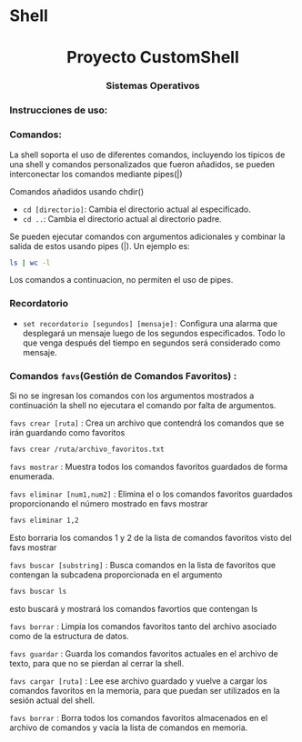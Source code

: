 # Shell
<h1 align="center">Proyecto CustomShell</h1>
<h3 align="center">Sistemas Operativos</h3>

### Instrucciones de uso:

### Comandos:

La shell soporta el uso de diferentes comandos, incluyendo los tipicos de una shell y comandos personalizados que fueron añadidos, se pueden interconectar los comandos mediante pipes(|)

Comandos añadidos usando chdir()
- `cd [directorio]`: Cambia el directorio actual al especificado.
- `cd ..`: Cambia el directorio actual al directorio padre.

Se pueden ejecutar comandos con argumentos adicionales y combinar la salida de estos usando pipes (|). Un ejemplo es:
```sh
ls | wc -l
```

Los comandos a continuacion, no permiten el uso de pipes. 

### Recordatorio 
- `set recordatorio [segundos] [mensaje]:` Configura una alarma que desplegará un mensaje luego de los segundos especificados. Todo lo que venga después del 
tiempo en segundos será considerado como mensaje.

### Comandos `favs`(Gestión de Comandos Favoritos) :

Si no se ingresan los comandos con los argumentos mostrados a continuación la shell no ejecutara el comando por falta de argumentos.

`favs crear [ruta]` : Crea un archivo que contendrá los comandos que se irán guardando como favoritos
```sh
favs crear /ruta/archivo_favoritos.txt
```

`favs mostrar` : Muestra todos los comandos favoritos guardados de forma enumerada. 

`favs eliminar [num1,num2]` : Elimina el o los comandos favoritos guardados proporcionando el número
mostrado en favs mostrar
```sh
favs eliminar 1,2
```
Esto borraria los comandos 1 y 2 de la lista de comandos favoritos visto del favs mostrar

`favs buscar [substring]` : Busca comandos en la lista de favoritos que contengan la subcadena proporcionada en el argumento
```sh
favs buscar ls  
```
esto buscará y mostrará los comandos favortios que contengan ls

`favs borrar` : Limpia los comandos favoritos tanto del archivo asociado como de la estructura de datos.

`favs guardar` : Guarda los comandos favoritos actuales en el archivo de texto, para que no se pierdan al cerrar la shell.

`favs cargar [ruta]` : Lee ese archivo guardado y vuelve a cargar los comandos favoritos en la memoria, para que puedan ser utilizados en la sesión actual del shell.

`favs borrar` :  Borra todos los comandos favoritos almacenados en el archivo de comandos y vacía la lista de comandos en memoria.
